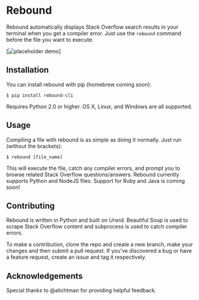 # Rebound
Rebound automatically displays Stack Overflow search results in your terminal when you get a compiler error. Just use the `rebound` command before the file you want to execute.

[![placeholder demo](https://asciinema.org/a/ADAlkK9BkqxQMkYY2wZFC3CCz)]

## Installation

You can install rebound with pip (homebrew coming soon):

`$ pip install rebound-cli`

Requires Python 2.0 or higher. OS X, Linux, and Windows are all supported.

## Usage

Compiling a file with rebound is as simple as doing it normally. Just run (without the brackets):

`$ rebound [file_name]`

This will execute the file, catch any compiler errors, and prompt you to browse related Stack Overflow questions/answers. Rebound currently supports Python and NodeJS files. Support for Ruby and Java is coming soon!

## Contributing

Rebound is written in Python and built on Urwid. Beautiful Soup is used to scrape Stack Overflow content and subprocess is used to catch compiler errors.

To make a contribution, clone the repo and create a new branch, make your changes and then submit a pull request. If you've discovered a bug or have a feature request, create an issue and tag it respectively.

## Acknowledgements

Special thanks to @alichtman for providing helpful feedback.
